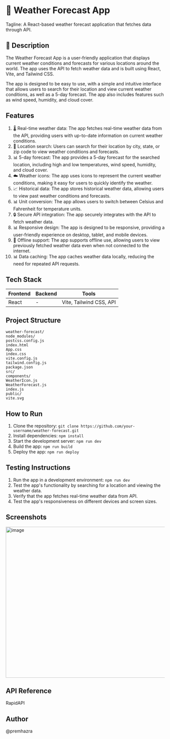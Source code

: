 🚀 Weather Forecast App
=====================
Tagline: A React-based weather forecast application that fetches data through API.

📖 Description
----------------

The Weather Forecast App is a user-friendly application that displays current weather conditions and forecasts for various locations around the world. The app uses the API to fetch weather data and is built using React, Vite, and Tailwind CSS.

The app is designed to be easy to use, with a simple and intuitive interface that allows users to search for their location and view current weather conditions, as well as a 5-day forecast. The app also includes features such as wind speed, humidity, and cloud cover.

**Features**
------------

1. 🌡️ Real-time weather data: The app fetches real-time weather data from the API, providing users with up-to-date information on current weather conditions.
2. 📍 Location search: Users can search for their location by city, state, or zip code to view weather conditions and forecasts.
3. 📊 5-day forecast: The app provides a 5-day forecast for the searched location, including high and low temperatures, wind speed, humidity, and cloud cover.
4. ☁️ Weather icons: The app uses icons to represent the current weather conditions, making it easy for users to quickly identify the weather.
5. 📈 Historical data: The app stores historical weather data, allowing users to view past weather conditions and forecasts.
6. 📊 Unit conversion: The app allows users to switch between Celsius and Fahrenheit for temperature units.
7. 🔒 Secure API integration: The app securely integrates with the API to fetch weather data.
8. 📊 Responsive design: The app is designed to be responsive, providing a user-friendly experience on desktop, tablet, and mobile devices.
9. 📂 Offline support: The app supports offline use, allowing users to view previously fetched weather data even when not connected to the internet.
10. 📊 Data caching: The app caches weather data locally, reducing the need for repeated API requests.

**Tech Stack**
-------------

| Frontend | Backend | Tools |
| --- | --- | --- |
| React | - | Vite, Tailwind CSS,  API |

**Project Structure**
-------------------

```
weather-forecast/
node_modules/
postcss.config.js
index.html
App.css
index.css
vite.config.js
tailwind.config.js
package.json
src/
components/
WeatherIcon.js
WeatherForecast.js
index.js
public/
vite.svg
```

**How to Run**
--------------

1. Clone the repository: `git clone https://github.com/your-username/weather-forecast.git`
2. Install dependencies: `npm install`
3. Start the development server: `npm run dev`
4. Build the app: `npm run build`
5. Deploy the app: `npm run deploy`

**Testing Instructions**
--------------------

1. Run the app in a development environment: `npm run dev`
2. Test the app's functionality by searching for a location and viewing the weather data.
3. Verify that the app fetches real-time weather data from  API.
4. Test the app's responsiveness on different devices and screen sizes.

**Screenshots**
--------------
<img width="959" height="478" alt="image" src="https://github.com/user-attachments/assets/564b34f4-5129-4d86-96bc-650a55843102" />

**API Reference**
--------------
RapidAPI

**Author**
--------------
@premhazra
